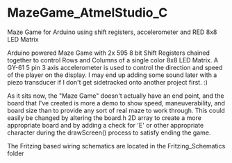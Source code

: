 MazeGame_AtmelStudio_C
======================

Maze Game for Arduino using shift registers, accelerometer and RED 8x8 LED Matrix

Arduino powered Maze Game with 2x 595 8 bit Shift Registers chained together to control Rows and Columns of a single color 8x8 LED Matrix.  A GY-61 5 pin 3 axis accelerometer is used to control the direction and speed of the player on the display.  I may end up adding some sound later with a piezo transducer if I don't get sidetracked onto another project first.  :)

As it sits now, the "Maze Game" doesn't actually have an end point, and the board that I've created is more a demo to show speed, maneuverability, and board size than to provide any sort of real maze to work through.  This could easily be changed by altering the board.h 2D array to create a more appropriate board and by adding a check for 'E' or other appropriate character during the drawScreen() process to satisfy ending the game.

The Fritzing based wiring schematics are located in the Fritzing_Schematics folder
